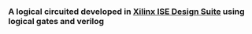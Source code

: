### A logical circuited developed in [Xilinx ISE Design Suite](https://www.xilinx.com/products/design-tools/ise-design-suite.html) using logical gates and verilog
